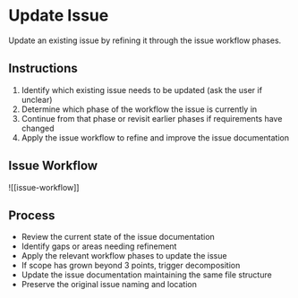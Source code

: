 # Update Issue

Update an existing issue by refining it through the issue workflow phases.

## Instructions

1. Identify which existing issue needs to be updated (ask the user if unclear)
2. Determine which phase of the workflow the issue is currently in
3. Continue from that phase or revisit earlier phases if requirements have changed
4. Apply the issue workflow to refine and improve the issue documentation

## Issue Workflow

![[issue-workflow]]

## Process

- Review the current state of the issue documentation
- Identify gaps or areas needing refinement
- Apply the relevant workflow phases to update the issue
- If scope has grown beyond 3 points, trigger decomposition
- Update the issue documentation maintaining the same file structure
- Preserve the original issue naming and location